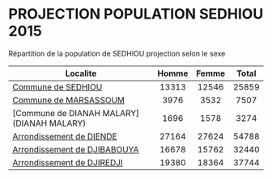 # PROJECTION POPULATION SEDHIOU 2015
	
Répartition de la population de SEDHIOU projection selon le sexe
	
| Localite  | Homme | Femme | Total |
| --------- |:-----:|:-----:|:-----:|
| [Commune de SEDHIOU](SEDHIOU) | 13313 | 12546 | 25859 |
| [Commune de MARSASSOUM](MARSASSOUM) | 3976 | 3532 | 7507 |
| [Commune de DIANAH MALARY](DIANAH MALARY) | 1696 | 1578 | 3274 |
| [Arrondissement de DIENDE](DIENDE) | 27164 | 27624 | 54788 |
| [Arrondissement de DJIBABOUYA](DJIBABOUYA) | 16678 | 15762 | 32440 |
| [Arrondissement de DJIREDJI](DJIREDJI) | 19380 | 18364 | 37744 |
